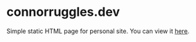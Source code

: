 # connorruggles.dev
Simple static HTML page for personal site. You can view it [here](https://connorruggles.dev).
